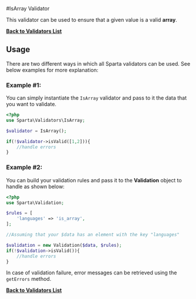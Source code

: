 #IsArray Validator 

This validator can be used to ensure that a given value is a valid __array__. 

[**Back to Validators List**](./reference.md#validators-list)

## Usage
There are two different ways in which all Sparta validators can be used. See below examples for more explanation:

### Example #1:
You can simply instantiate the `IsArray` validator and pass to it the data that you want to validate. 

```php
<?php
use Sparta\Validators\IsArray;

$validator = IsArray();

if(!$validator->isValid([1,2])){ 
	//handle errors
}
```

### Example #2:
You can build your validation rules and pass it to the __Validation__ object to handle as shown below:

```php
<?php
use Sparta\Validation;

$rules = [
	'languages' => 'is_array',
];

//Assuming that your $data has an element with the key "languages"

$validation = new Validation($data, $rules);
if(!$validation->isValid()){
	//handle errors
}

```
In case of validation failure, error messages can be retrieved using the `getErrors` method.


[**Back to Validators List**](./reference.md#validators-list)
